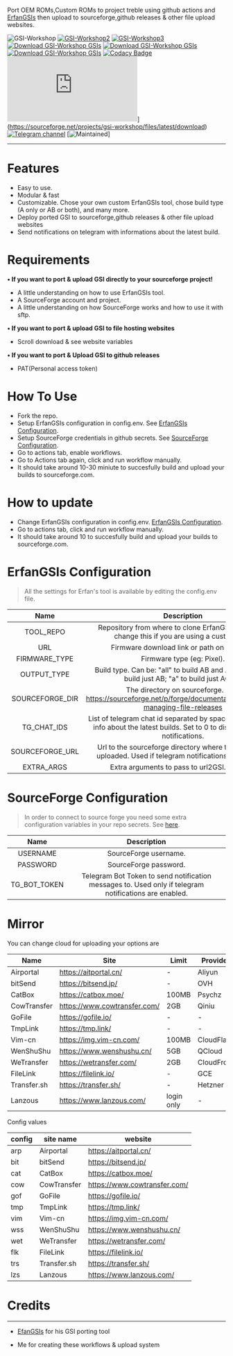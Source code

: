 Port OEM ROMs,Custom ROMs to project treble using github actions and [ErfanGSIs](https://github.com/erfanoabdi/ErfanGSIs) then upload to sourceforge,github releases & other file upload websites.

![GSI-Workshop](https://github.com/XenonTheInertG/GSI-Workshop/actions/workflows/Xenon-CI.yml/badge.svg) [![GSI-Workshop2](https://github.com/XenonTheInertG/GSI-Workshop/actions/workflows/XenonCI2.yml/badge.svg)](https://github.com/XenonTheInertG/GSI-Workshop/actions/workflows/XenonCI2.yml) [![GSI-Workshop3](https://github.com/XenonTheInertG/GSI-Workshop/actions/workflows/Xenon-CI3.yml/badge.svg)](https://github.com/XenonTheInertG/GSI-Workshop/actions/workflows/Xenon-CI3.yml)
[![Download GSI-Workshop GSIs](https://img.shields.io/sourceforge/dm/velosh-gsis.svg)](https://sourceforge.net/projects/gsi-workshop/files/latest/download)
[![Download GSI-Workshop GSIs](https://img.shields.io/sourceforge/dw/velosh-gsis.svg)](https://sourceforge.net/projects/gsi-workshop/files/latest/download)
[![Download GSI-Workshop GSIs](https://img.shields.io/sourceforge/dt/velosh-gsis.svg)](https://sourceforge.net/projects/gsi-workshop/files/latest/download) [![Codacy Badge](https://api.codacy.com/project/badge/Grade/2cadab25a04c42779f3203b4a61bd6ef)](https://app.codacy.com/gh/XenonTheInertG/GSI-Workshop?utm_source=github.com&utm_medium=referral&utm_content=XenonTheInertG/GSI-Workshop&utm_campaign=Badge_Grade)
[![Download GSI](https://sourceforge.net/sflogo.php?type=11&group_id=96355)](https://sourceforge.net/p/XenonTheInertG/)](https://sourceforge.net/projects/gsi-workshop/files/latest/download) 
[![Telegram channel](https://img.shields.io/badge/Telegram-2CA5E0?style=for-the-badge&logo=telegram&logoColor=white)](t.me/XenonTheInertGCI) [![Maintained](https://img.shields.io/badge/Maintained%3F-yes-green.svg)] 


------------------------------------------------------------------------------------------------------------------------------------------------------------------------------------------------------------------------------------------------------------------------------------------------------------------------------------------------------
# Features
- Easy to use.
- Modular & fast
- Customizable. Chose your own custom ErfanGSIs tool, chose build type (A only or AB or both), and many more.
- Deploy ported GSI to sourceforge,github releases & other file upload websites
- Send notifications on telegram with informations about the latest build.

# Requirements

<b>• If you want to port & upload GSI directly to your sourceforge project!</b>

- A little understanding on how to use ErfanGSIs tool.
- A SourceForge account and project.
- A little understanding on how SourceForge works and how to use it with sftp.

<b>• If you want to port & upload GSI to file hosting websites</b>
- Scroll download & see website variables

<b>• If you want to port & Upload GSI to github releases</b>
- PAT(Personal access token)

# How To Use
- Fork the repo.
- Setup ErfanGSIs configuration in config.env. See [ErfanGSIs Configuration](#ErfanGSIs-Configuration).
- Setup SourceForge credentials in github secrets. See [SourceForge Configuration](#SourceForge-Configuration).
- Go to actions tab, enable workflows.
- Go to Actions tab again, click and run workflow manually.
- It should take around 10-30 miniute to succesfully build and upload your builds to sourceforge.com.

# How to update
- Change ErfanGSIs configuration in config.env. [ErfanGSIs Configuration](#ErfanGSIs-Configuration).
- Go to actions tab, click and run workflow manually.
- It should take around 10 to succesfully build and upload your builds to sourceforge.com.

# ErfanGSIs Configuration
> All the settings for Erfan's tool is available by editing the config.env file.

**Name**|**Description**|**Required**
:-----:|:-----:|:-----:
  TOOL\_REPO| Repository from where to clone ErfanGSIs tool. Only change this if you are using a custom one.
  URL| Firmware download link or path on the repo.
  FIRMWARE\_TYPE| Firmware type (eg: Pixel).
  OUTPUT\_TYPE| Build type. Can be: "all" to build AB and AOnly; "ab" to build just AB; "a" to build just AOnly.
  SOURCEFORGE\_DIR| The directory on sourceforge. See: https://sourceforge.net/p/forge/documentation/SFTP/#for-managing-file-releases
  TG\_CHAT\_IDS| List of telegram chat id separated by space where to send info about the latest builds. Set to 0 to disable telegram notifications.
  SOURCEFORGE\_URL| Url to the sourceforge directory where the builds are uploaded. Used if telegram notifications are enabled.
  EXTRA\_ARGS| Extra arguments to pass to url2GSI.sh script.

# SourceForge Configuration

> In order to connect to source forge you need some extra configuration variables in your repo secrets. See [here](https://docs.github.com/en/actions/reference/encrypted-secrets).

**Name** | **Description**
:-----:|:-----:
USERNAME | SourceForge username.
PASSWORD | SourceForge password.
TG_BOT_TOKEN | Telegram Bot Token to send notification messages to. Used only if telegram notifications are enabled.

# Mirror
You can change cloud for uploading your options are

|  Name   | Site  | Limit | Provider |
|  ----  | ----  |  ----  |  ----  |
| Airportal | https://aitportal.cn/ | - | Aliyun |
| bitSend | https://bitsend.jp/ | - | OVH |
| CatBox | https://catbox.moe/ | 100MB | Psychz |
| CowTransfer | https://www.cowtransfer.com/ | 2GB | Qiniu |
| GoFile | https://gofile.io/ | - | - |
| TmpLink | https://tmp.link/ | - | - |
| Vim-cn | https://img.vim-cn.com/ | 100MB | CloudFlare |
| WenShuShu | https://www.wenshushu.cn/ | 5GB | QCloud |
| WeTransfer | https://wetransfer.com/ | 2GB | CloudFront |
| FileLink | https://filelink.io/ | - | GCE |
| Transfer.sh | https://transfer.sh/ | - | Hetzner |
| Lanzous | https://www.lanzous.com/ | login only | - |

Config values

| config | site name | website |
|  ----  | ----  |  ----  |
|  arp  |  Airportal  |  https://aitportal.cn/ |
|  bit  |  bitSend  |  https://bitsend.jp/ |
|  cat  |  CatBox  |  https://catbox.moe/
|  cow  |  CowTransfer  |  https://www.cowtransfer.com/ |
|  gof  |  GoFile  |  https://gofile.io/ |
|  tmp  |  TmpLink  |  https://tmp.link/ |
|  vim  |  Vim-cn  |  https://img.vim-cn.com/ |
|  wss  |  WenShuShu  |  https://www.wenshushu.cn/ |
|  wet  |  WeTransfer  |  https://wetransfer.com/ |
|  flk  |  FileLink  |  https://filelink.io/ |
|  trs  |  Transfer.sh  |  https://transfer.sh/ |
|  lzs  |  Lanzous  |  https://www.lanzous.com/ |

# Credits
--------
- [EfanGSIs](github.com/erfanoadbi) for his GSI porting tool

- Me for creating these workflows & upload system
